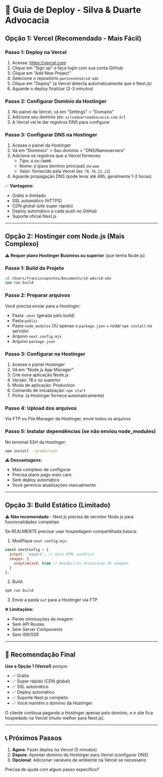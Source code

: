# 🚀 Guia de Deploy - Silva & Duarte Advocacia

## Opção 1: Vercel (Recomendado - Mais Fácil)

### Passo 1: Deploy na Vercel
1. Acesse: https://vercel.com
2. Clique em "Sign up" e faça login com sua conta GitHub
3. Clique em "Add New Project"
4. Selecione o repositório `pontesneto2/sd-adv`
5. Clique em "Deploy" (a Vercel detecta automaticamente que é Next.js)
6. Aguarde o deploy finalizar (2-3 minutos)

### Passo 2: Configurar Domínio da Hostinger
1. No painel da Vercel, vá em "Settings" > "Domains"
2. Adicione seu domínio (ex: `silvaduarteadvocacia.com.br`)
3. A Vercel vai te dar registros DNS para configurar

### Passo 3: Configurar DNS na Hostinger
1. Acesse o painel da Hostinger
2. Vá em "Domínios" > Seu domínio > "DNS/Nameservers"
3. Adicione os registros que a Vercel forneceu:
   - Tipo: `A` ou `CNAME`
   - Nome: `@` (para domínio principal) ou `www`
   - Valor: fornecido pela Vercel (ex: `76.76.21.21`)
4. Aguarde propagação DNS (pode levar até 48h, geralmente 1-2 horas)

✅ **Vantagens:**
- Grátis e ilimitado
- SSL automático (HTTPS)
- CDN global (site super rápido)
- Deploy automático a cada push no GitHub
- Suporte oficial Next.js

---

## Opção 2: Hostinger com Node.js (Mais Complexo)

⚠️ **Requer plano Hostinger Business ou superior** (que tenha Node.js)

### Passo 1: Build do Projeto
```bash
cd /Users/franciscopontes/Documents/sd-adv/sd-adv
npm run build
```

### Passo 2: Preparar arquivos
Você precisa enviar para a Hostinger:
- Pasta `.next` (gerada pelo build)
- Pasta `public`
- Pasta `node_modules` OU apenas o `package.json` + rodar `npm install` no servidor
- Arquivo `next.config.mjs`
- Arquivo `package.json`

### Passo 3: Configurar na Hostinger
1. Acesse o painel Hostinger
2. Vá em "Node.js App Manager"
3. Crie nova aplicação Node.js
4. Versão: 18.x ou superior
5. Modo de aplicação: Production
6. Comando de inicialização: `npm start`
7. Porta: (a Hostinger fornece automaticamente)

### Passo 4: Upload dos arquivos
Via FTP ou File Manager da Hostinger, envie todos os arquivos

### Passo 5: Instalar dependências (se não enviou node_modules)
No terminal SSH da Hostinger:
```bash
npm install --production
```

⚠️ **Desvantagens:**
- Mais complexo de configurar
- Precisa plano pago mais caro
- Sem deploy automático
- Você gerencia atualizações manualmente

---

## Opção 3: Build Estático (Limitado)

⚠️ **Não recomendado** - Next.js precisa de servidor Node.js para funcionalidades completas

Se REALMENTE precisar usar hospedagem compartilhada básica:

1. Modifique `next.config.mjs`:
```js
const nextConfig = {
  output: 'export', // Gera HTML estático
  images: {
    unoptimized: true // Desabilita otimização de imagens
  }
};
```

2. Build:
```bash
npm run build
```

3. Envie a pasta `out` para a Hostinger via FTP

❌ **Limitações:**
- Perde otimizações de imagem
- Sem API Routes
- Sem Server Components
- Sem ISR/SSR

---

## 🎯 Recomendação Final

**Use a Opção 1 (Vercel)** porque:
- ✅ Grátis
- ✅ Super rápido (CDN global)
- ✅ SSL automático
- ✅ Deploy automático
- ✅ Suporte Next.js completo
- ✅ Você mantém o domínio da Hostinger

O cliente continua pagando a Hostinger apenas pelo domínio, e o site fica hospedado na Vercel (muito melhor para Next.js).

---

## 📞 Próximos Passos

1. **Agora**: Fazer deploy na Vercel (5 minutos)
2. **Depois**: Apontar domínio da Hostinger para Vercel (configurar DNS)
3. **Opcional**: Adicionar variáveis de ambiente na Vercel se necessário

Precisa de ajuda com algum passo específico?
